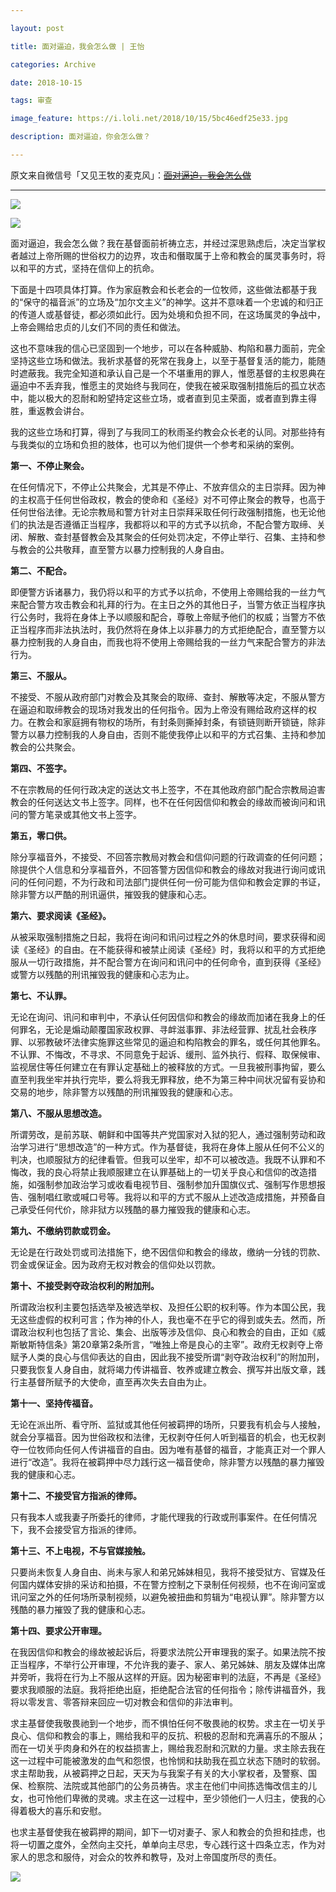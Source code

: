 ```yaml
---

layout: post

title: 面对逼迫，我会怎么做 | 王怡

categories: Archive

date: 2018-10-15

tags: 审查

image_feature: https://i.loli.net/2018/10/15/5bc46edf25e33.jpg

description: 面对逼迫，你会怎么做？

---
```


原文来自微信号「又见王牧的麦克风」：~~[面对逼迫，我会怎么做](https://mp.weixin.qq.com/s/1O726WSU5wB6uNpbExksjA)~~

---

![](https://i.loli.net/2018/10/15/5bc46edf25e33.jpg)

![](https://i.loli.net/2018/10/15/5bc46dc8c563b.jpg)

面对逼迫，我会怎么做？我在基督面前祈祷立志，并经过深思熟虑后，决定当掌权者越过上帝所赐的世俗权力的边界，攻击和僭取属于上帝和教会的属灵事务时，将以和平的方式，坚持在信仰上的抗命。

下面是十四项具体打算。作为家庭教会和长老会的一位牧师，这些做法都基于我的“保守的福音派”的立场及“加尔文主义”的神学。这并不意味着一个忠诚的和归正的传道人或基督徒，都必须如此行。因为处境和负担不同，在这场属灵的争战中，上帝会赐给忠贞的儿女们不同的责任和做法。

这也不意味我的信心已坚固到一个地步，可以在各种威胁、构陷和暴力面前，完全坚持这些立场和做法。我祈求基督的死常在我身上，以至于基督复活的能力，能随时遮蔽我。我完全知道和承认自己是一个不堪重用的罪人，惟愿基督的主权恩典在逼迫中不丢弃我，惟愿主的灵始终与我同在，使我在被采取强制措施后的孤立状态中，能以极大的忍耐和盼望持定这些立场，或者直到见主荣面，或者直到靠主得胜，重返教会讲台。

我的这些立场和打算，得到了与我同工的秋雨圣约教会众长老的认同。对那些持有与我类似的立场和负担的肢体，也可以为他们提供一个参考和采纳的案例。

**第一、不停止聚会。**

在任何情况下，不停止公共聚会，尤其是不停止、不放弃信众的主日崇拜。因为神的主权高于任何世俗政权，教会的使命和《圣经》对不可停止聚会的教导，也高于任何世俗法律。无论宗教局和警方针对主日崇拜采取任何行政强制措施，也无论他们的执法是否遵循正当程序，我都将以和平的方式予以抗命，不配合警方取缔、关闭、解散、查封基督教会及其聚会的任何处罚决定，不停止举行、召集、主持和参与教会的公共敬拜，直至警方以暴力控制我的人身自由。

**第二、不配合。**

即便警方诉诸暴力，我仍将以和平的方式予以抗命，不使用上帝赐给我的一丝力气来配合警方攻击教会和礼拜的行为。在主日之外的其他日子，当警方依正当程序执行公务时，我将在身体上予以顺服和配合，尊敬上帝赋予他们的权威；当警方不依正当程序而非法执法时，我仍然将在身体上以非暴力的方式拒绝配合，直至警方以暴力控制我的人身自由，而我也将不使用上帝赐给我的一丝力气来配合警方的非法行为。

**第三、不服从。**

不接受、不服从政府部门对教会及其聚会的取缔、查封、解散等决定，不服从警方在逼迫和取缔教会的现场对我发出的任何指令。因为上帝没有赐给政府这样的权力。在教会和家庭拥有物权的场所，有封条则撕掉封条，有锁链则断开锁链，除非警方以暴力控制我的人身自由，否则不能使我停止以和平的方式召集、主持和参加教会的公共聚会。

**第四、不签字。**

不在宗教局的任何行政决定的送达文书上签字，不在其他政府部门配合宗教局迫害教会的任何送达文书上签字。同样，也不在任何因信仰和教会的缘故而被询问和讯问的警方笔录或其他文书上签字。

**第五，零口供。**

除分享福音外，不接受、不回答宗教局对教会和信仰问题的行政调查的任何问题；除提供个人信息和分享福音外，不回答警方因信仰和教会的缘故对我进行询问或讯问的任何问题，不为行政和司法部门提供任何一份可能为信仰和教会定罪的书证，除非警方以严酷的刑讯逼供，摧毁我的健康和心志。

**第六、要求阅读《圣经》。**

从被采取强制措施之日起，我将在询问和讯问过程之外的休息时间，要求获得和阅读《圣经》的自由。在不能获得和被禁止阅读《圣经》时，我将以和平的方式拒绝服从一切行政措施，并不配合警方在询问和讯问中的任何命令，直到获得《圣经》或警方以残酷的刑讯摧毁我的健康和心志为止。

**第七、不认罪。**

无论在询问、讯问和审判中，不承认任何因信仰和教会的缘故而加诸在我身上的任何罪名，无论是煽动颠覆国家政权罪、寻衅滋事罪、非法经营罪、扰乱社会秩序罪、以邪教破坏法律实施罪这些常见的逼迫和构陷教会的罪名，或任何其他罪名。不认罪、不悔改，不寻求、不同意免于起诉、缓刑、监外执行、假释、取保候审、监视居住等任何建立在有罪认定基础上的被释放的方式。一旦我被刑事拘留，要么直至判我坐牢并执行完毕，要么将我无罪释放，绝不为第三种中间状况留有妥协和交易的地步，除非警方以残酷的刑讯摧毁我的健康和心志。

**第八、不服从思想改造。**

所谓劳改，是前苏联、朝鲜和中国等共产党国家对入狱的犯人，通过强制劳动和政治学习进行“思想改造”的一种方式。作为基督徒，我将在身体上服从任何不公义的判决，也顺服狱方的纪律看管。但我可以坐牢，却不可以被改造。我既不认罪和不悔改，我的良心将禁止我顺服建立在认罪基础上的一切关乎良心和信仰的改造措施，如强制参加政治学习或收看电视节目、强制参加升国旗仪式、强制写作思想报告、强制唱红歌或喊口号等。我将以和平的方式不服从上述改造成措施，并预备自己承受任何代价，除非狱方以残酷的暴力摧毁我的健康和心志。

**第九、不缴纳罚款或罚金。**

无论是在行政处罚或司法措施下，绝不因信仰和教会的缘故，缴纳一分钱的罚款、罚金或保证金。因为政府无权对教会的信仰处以罚款。

**第十、不接受剥夺政治权利的附加刑。**

所谓政治权利主要包括选举及被选举权、及担任公职的权利等。作为本国公民，我无这些虚假的权利可言；作为神的仆人，我也毫不在乎它的得到或失去。然而，所谓政治权利也包括了言论、集会、出版等涉及信仰、良心和教会的自由，正如《威斯敏斯特信条》第20章第2条所言，“唯独上帝是良心的主宰”。政府无权剥夺上帝赋予人类的良心与信仰表达的自由，因此我不接受所谓“剥夺政治权利”的附加刑，只要我恢复人身自由，就将竭力传讲福音、牧养或建立教会、撰写并出版文章，践行主基督所赋予的大使命，直至再次失去自由为止。

**第十一、坚持传福音。**

无论在派出所、看守所、监狱或其他任何被羁押的场所，只要我有机会与人接触，就会分享福音。因为世俗政权和法律，无权剥夺任何人听到福音的机会，也无权剥夺一位牧师向任何人传讲福音的自由。因为唯有基督的福音，才能真正对一个罪人进行“改造”。我将在被羁押中尽力践行这一福音使命，除非警方以残酷的暴力摧毁我的健康和心志。

**第十二、不接受官方指派的律师。**

只有我本人或我妻子所委托的律师，才能代理我的行政或刑事案件。在任何情况下，我不会接受官方指派的律师。

**第十三、不上电视，不与官媒接触。**

只要尚未恢复人身自由、尚未与家人和弟兄姊妹相见，我将不接受狱方、官媒及任何国内媒体安排的采访和拍摄，不在警方控制之下录制任何视频，也不在询问室或讯问室之外的任何场所录制视频，以避免被扭曲和剪辑为“电视认罪”。除非警方以残酷的暴力摧毁了我的健康和心志。

**第十四、要求公开审理。**

在我因信仰和教会的缘故被起诉后，将要求法院公开审理我的案子。如果法院不按正当程序，不举行公开审理，不允许我的妻子、家人、弟兄姊妹、朋友及媒体出席并旁听，我将在行为上不服从这样的开庭。因为秘密审判的法庭，不再是《圣经》要求我顺服的法庭。我将拒绝出庭，拒绝配合法官的任何指令；除传讲福音外，我将以零发言、零答辩来回应一切对教会和信仰的非法审判。

求主基督使我敬畏祂到一个地步，而不惧怕任何不敬畏祂的权势。求主在一切关乎良心、信仰和教会的事上，赐给我和平的反抗、积极的忍耐和充满喜乐的不服从；而在一切关乎肉身和外在的权益损害上，赐给我忍耐和沉默的力量。求主除去我在这一过程中可能被激发的血气和怨恨，也怜悯和扶助我在孤立状态下随时的软弱。求主帮助我，从被羁押之日起，天天为与我案子有关的大小掌权者，及警察、国保、检察院、法院或其他部门的公务员祷告。求主在他们中间拣选悔改信主的儿女，也可怜他们卑微的灵魂。求主在这一过程中，至少领他们一人归主，使我的心得着极大的喜乐和安慰。

也求主基督使我在被羁押的期间，卸下一切对妻子、家人和教会的负担和挂虑，也将一切置之度外，全然向主交托，单单向主尽忠，专心践行这十四条立志，作为对家人的思念和服侍，对会众的牧养和教导，及对上帝国度所尽的责任。

![](https://i.loli.net/2018/10/15/5bc46dca75074.jpg)